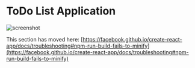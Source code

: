 # ToDo List Application

![screenshot](https://i.ibb.co/2hYJRbP/screely-1637592652877.png)

This section has moved here: [https://facebook.github.io/create-react-app/docs/troubleshooting#npm-run-build-fails-to-minify](https://facebook.github.io/create-react-app/docs/troubleshooting#npm-run-build-fails-to-minify)

